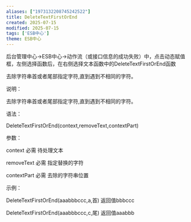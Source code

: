 ```yaml
---
aliases: ["1973132208745242522"]
title: DeleteTextFirstOrEnd
created: 2025-07-15
modified: 2025-07-15
tags: ['ESB中心']
theme: ESB中心
---
```


后台管理中心->ESB中心->动作流（或接口信息的成功失败）中，点击动态赋值框，左侧选择函数后，在右侧选择文本函数中的DeleteTextFirstOrEnd函数

去除字符串首或者尾部指定字符,直到遇到不相同的字符。

说明：

去除字符串首或者尾部指定字符,直到遇到不相同的字符。

语法：

DeleteTextFirstOrEnd(context,removeText,contextPart)

参数：

context 必需 待处理文本

removeText 必需 指定替换的字符

contextPart 必需 去除的字符串位置

示例：

DeleteTextFirstOrEnd(aaabbbccc,a,首) 返回值bbbccc

DeleteTextFirstOrEnd(aaabbbccc,c,尾) 返回值aaabbb